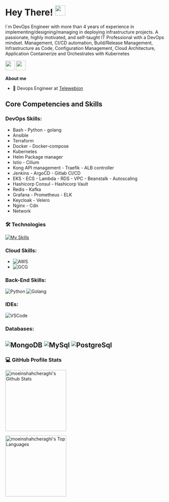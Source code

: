 

# Hey There! <img src="https://media.giphy.com/media/hvRJCLFzcasrR4ia7z/giphy.gif" width="32px">

I`m DevOps Engineer with more than 4 years of experience in implementing/designing/managing in deploying infrastructure projects.
A passionate, highly motivated, and self-taught IT Professional with a DevOps mindset.
Management, CI/CD automation, Build/Release Management, Infrastructure as Code, Configuration
Management, Cloud Architecture, Application Containerize and Orchestrates with Kubernetes

<a href="mailto:moeinshah0@gmail.com"><img src="https://img.shields.io/badge/Gmail-D14836?style=for-the-badge&logo=gmail&logoColor=white" height=30></a>
<a href="https://www.linkedin.com/in/moein-shahcheraghi"><img src="https://img.shields.io/badge/LinkedIn-0077B5?style=for-the-badge&logo=linkedin&logoColor=white" height=30></a>
<br/>

**About me**

- 💼 Devops Engineer  at [Telewebion](https://telewebion.com/)

## Core Competencies and Skills

### DevOps Skills:

- Bash - Python - golang
- Ansible 
- Terraform 
- Docker - Docker-compose
- Kubernetes 
- Helm Package manager
- Istio - Cilium
- Kong API management - Traefik - ALB controller
- Jenkins - ArgoCD - Gitlab CI/CD   
- EKS - ECS - Lambda - RDS - VPC - Beanstalk - Autoscaling 
- Hashicorp Consul - Hashicorp Vault
- Redis - Kafka
- Grafana - Prometheus - ELK 
- Keycloak - Velero
- Nginx - Cdn 
- Network 





### 🛠️ Technologies
[![My Skills](https://skillicons.dev/icons?i=ansible,aws,bash,cloudflare,gcp,go,gitlab,grafana,jenkins,kafka,linux,prometheus,py,rabbitmq,redis,regex,nginx,mysql,mongodb,postgres,docker,git)](https://skillicons.dev)




### Cloud Skills:

- ![AWS](https://img.shields.io/badge/-AWS-000?&logo=amazon&logoColor=yello)
- ![GCG](https://img.shields.io/badge/-GCG-000?&logo=google&logoColor=E34F26)



### Back-End Skills:

![Python](https://img.shields.io/badge/-Python-000?&logo=Python&logoColor=2231A2)
![Golang](https://img.shields.io/badge/go-blue?logo=Ionic&logoColor=white)


### IDEs:

![VSCode](https://img.shields.io/badge/-VSCode-000?&logo=Visual%20Studio%20Code&logoColor=007ACC)

### Databases:

![MongoDB](https://img.shields.io/badge/-MongoDB-000?&logo=mongodb&logoColor=47A248)
![MySql](https://img.shields.io/badge/-MySql-000?&logo=MySQL&logoColor=4479A1)
![PostgreSql](https://img.shields.io/badge/-PostgreSql-000?&logo=postgresql&logoColor=336791)
-


### 💻 GitHub Profile Stats
<a href="https://github.com/anuraghazra/github-readme-stats"><img alt="moeinshahcheraghi's Github Stats" src="https://denvercoder1-github-readme-stats.vercel.app/api/?username=moeinshahcheraghi&show_icons=true&count_private=true&theme=tokyonight&hide_border=true&include_all_commits=true&title_color=F85D7F" height="192px"/></a>

<a href="https://github.com/anuraghazra/github-readme-stats"><img alt="moeinshahcheraghi's Top Languages" src="https://github-readme-stats.vercel.app/api/top-langs/?username=moeinshahcheraghi&langs_count=8&layout=compact&theme=tokyonight&include_all_commits=true&hide_border=true&title_color=F85D7F&hide=Jupyter%20Notebook" height="192px"/></a>
